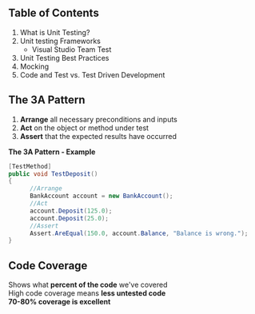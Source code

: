 ## Table of Contents
1. What is Unit Testing?
2. Unit testing Frameworks
    * Visual Studio Team Test
3. Unit Testing Best Practices
4. Mocking
5. Code and Test vs. Test Driven Development

## The 3A Pattern
1. **Arrange** all necessary preconditions and inputs
2. **Act** on the object or method under test
3. **Assert** that the expected results have occurred

**The 3A Pattern - Example**
```cs
[TestMethod]
public void TestDeposit()
{
      //Arrange
      BankAccount account = new BankAccount();
      //Act
      account.Deposit(125.0);
      account.Deposit(25.0);
      //Assert
      Assert.AreEqual(150.0, account.Balance, "Balance is wrong.");
}
```
## Code Coverage
Shows what **percent of the code** we've covered  
High code coverage means **less untested code**  
**70-80% coverage is excellent**  
